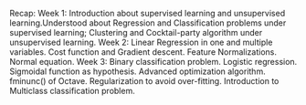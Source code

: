 Recap:
Week 1: Introduction about supervised learning and unsupervised learning.Understood about Regression and Classification problems under supervised learning; Clustering and Cocktail-party algorithm under unsupervised learning.
Week 2: Linear Regression in one and multiple variables. Cost function and Gradient descent. Feature Normalizations. Normal equation.
Week 3: Binary classification problem. Logistic regression. Sigmoidal function as hypothesis. Advanced optimization algorithm. fminunc() of Octave. Regularization to avoid over-fitting. Introduction to Multiclass classification problem.
